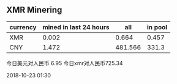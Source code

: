 ## XMR Minering

|currency|mined in last 24 hours|all|in pool|
|---|---|---|---|
|XMR|0.002|0.664|0.457|
|CNY|1.472|481.566|331.3|

今日美元对人民币 6.95	今日xmr对人民币725.34


2018-10-23 01:30